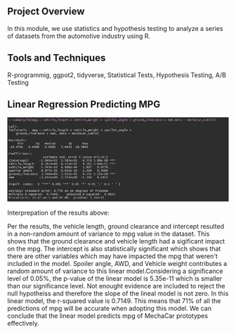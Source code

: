 ## Project Overview

In this module, we use statistics and hypothesis testing to analyze a series of datasets from the automotive industry using R. 

## Tools and Techniques
R-programmig, ggpot2, tidyverse, Statistical Tests, Hypothesis Testing, A/B Testing

## Linear Regression Predicting MPG

<img src= https://github.com/uferdousi197/MechaCar_Statistical_Analysis/blob/main/Photos/pic1.png>

Interprepation of the results above:

Per the results, the vehicle length, ground clearance and intercept resulted in a non-random amount of variance to mpg value in the dataset. This shows that the ground clearance and vehicle length had a sigificant impact on the mpg. The intercept is also statistically significant which shows that there are other variables 
which may have impacted the mpg that weren't included in the model. Spoiler angle, AWD, and Vehicle weight contributes a random amount of variance to this linear model.Considering a significance level of 0.05%, the p-value of the linear model is 5.35e-11 which is smaller than our significance level. Not enought evidence are included to reject the null hypotheiss and therefore the slope of the lineal model is not zero. In this linear model, the r-squared value is 0.7149. This means that 71% of all the predictions of mpg will be accurate when adopting this model. We can conclude that the linear model predicts mpg of MechaCar prototypes effectively.

